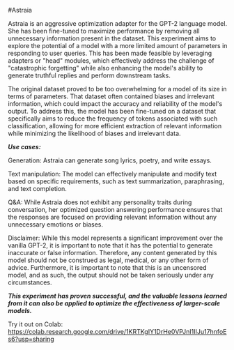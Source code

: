 #Astraia

Astraia is an aggressive optimization adapter for the GPT-2 language model. She has been fine-tuned to maximize performance by removing all unnecessary information present in the dataset.
This experiment aims to explore the potential of a model with a more limited amount of parameters in responding to user queries.
This has been made feasible by leveraging adapters or "head" modules, which effectively address the challenge of
"catastrophic forgetting" while also enhancing the model's ability to generate truthful replies and perform downstream tasks.

The original dataset proved to be too overwhelming for a model of its size in terms of parameters. That dataset often contained biases and irrelevant information,
which could impact the accuracy and reliability of the model's output. To address this, the model has been fine-tuned on a dataset that specifically aims to reduce
the frequency of tokens associated with such classification, allowing for more efficient extraction of relevant information while minimizing the likelihood of biases
and irrelevant data.

***Use cases:***

Generation: Astraia can generate song lyrics, poetry, and write essays.

Text manipulation: The model can effectively manipulate and modify text based on specific requirements, such as text summarization, paraphrasing, and text completion.

Q&A: While Astraia does not exhibit any personality traits during conversation, her optimized question answering performance ensures that the responses are focused on
providing relevant information without any unnecessary emotions or biases.  

Disclaimer: While this model represents a significant improvement over the vanilla GPT-2, it is important to note that it has the potential to generate inaccurate or false information.
Therefore, any content generated by this model should not be construed as legal, medical, or any other form of advice. Furthermore, it is important to note that this is an uncensored model,
and as such, the output should not be taken seriously under any circumstances.

***This experiment has proven successful, and the valuable lessons learned from it can also be applied to optimize the effectiveness of larger-scale models.***

Try it out on Colab: https://colab.research.google.com/drive/1KRTKgIY1DrHe0VPJnI1IIJu17hnfoEs6?usp=sharing
